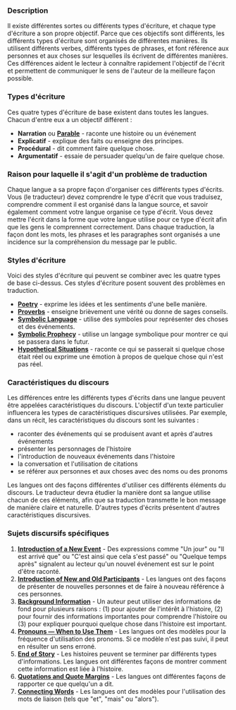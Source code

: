 ### Description

Il existe différentes sortes ou différents types d'écriture, et chaque type d'écriture a son propre objectif. Parce que ces objectifs sont différents, les différents types d'écriture sont organisés de différentes manières. Ils utilisent différents verbes, différents types de phrases, et font référence aux personnes et aux choses sur lesquelles ils écrivent de différentes manières. Ces différences aident le lecteur à connaître rapidement l'objectif de l'écrit et permettent de communiquer le sens de l'auteur de la meilleure façon possible.

### Types d'écriture

Ces quatre types d'écriture de base existent dans toutes les langues. Chacun d'entre eux a un objectif différent :

* **Narration** ou **[Parable](../figs-parables/01.md)** - raconte une histoire ou un événement
* **Explicatif** - explique des faits ou enseigne des principes.
* **Procédural** - dit comment faire quelque chose.
* **Argumentatif** - essaie de persuader quelqu'un de faire quelque chose.

### Raison pour laquelle il s'agit d'un problème de traduction

Chaque langue a sa propre façon d'organiser ces différents types d'écrits. Vous (le traducteur) devez comprendre le type d'écrit que vous traduisez, comprendre comment il est organisé dans la langue source, et savoir également comment votre langue organise ce type d'écrit. Vous devez mettre l'écrit dans la forme que votre langue utilise pour ce type d'écrit afin que les gens le comprennent correctement. Dans chaque traduction, la façon dont les mots, les phrases et les paragraphes sont organisés a une incidence sur la compréhension du message par le public.

### Styles d'écriture

Voici des styles d'écriture qui peuvent se combiner avec les quatre types de base ci-dessus. Ces styles d'écriture posent souvent des problèmes en traduction.

* **[Poetry](../writing-poetry/01.md)** - exprime les idées et les sentiments d'une belle manière.
* **[Proverbs](../writing-proverbs/01.md)** - enseigne brièvement une vérité ou donne de sages conseils.
* **[Symbolic Language](../writing-symlanguage/01.md)** - utilise des symboles pour représenter des choses et des événements.
* **[Symbolic Prophecy](../writing-apocalypticwriting/01.md)** - utilise un langage symbolique pour montrer ce qui se passera dans le futur.
* **[Hypothetical Situations](../figs-hypo/01.md)** - raconte ce qui se passerait si quelque chose était réel ou exprime une émotion à propos de quelque chose qui n'est pas réel.

### Caractéristiques du discours

Les différences entre les différents types d'écrits dans une langue peuvent être appelées caractéristiques du discours. L'objectif d'un texte particulier influencera les types de caractéristiques discursives utilisées. Par exemple, dans un récit, les caractéristiques du discours sont les suivantes :

* raconter des événements qui se produisent avant et après d'autres événements
* présenter les personnages de l'histoire
* l'introduction de nouveaux événements dans l'histoire
* la conversation et l'utilisation de citations
* se référer aux personnes et aux choses avec des noms ou des pronoms

Les langues ont des façons différentes d'utiliser ces différents éléments du discours. Le traducteur devra étudier la manière dont sa langue utilise chacun de ces éléments, afin que sa traduction transmette le bon message de manière claire et naturelle. D'autres types d'écrits présentent d'autres caractéristiques discursives.

### Sujets discursifs spécifiques

1. **[Introduction of a New Event](../writing-newevent/01.md)** - Des expressions comme "Un jour" ou "Il est arrivé que" ou "C'est ainsi que cela s'est passé" ou "Quelque temps après" signalent au lecteur qu'un nouvel événement est sur le point d'être raconté.
1. **[Introduction of New and Old Participants](../writing-participants/01.md)** - Les langues ont des façons de présenter de nouvelles personnes et de faire à nouveau référence à ces personnes.
1. **[Background Information](../writing-background/01.md)** - Un auteur peut utiliser des informations de fond pour plusieurs raisons : (1) pour ajouter de l'intérêt à l'histoire, (2) pour fournir des informations importantes pour comprendre l'histoire ou (3) pour expliquer pourquoi quelque chose dans l'histoire est important.
1. **[Pronouns — When to Use Them](../writing-pronouns/01.md)** - Les langues ont des modèles pour la fréquence d'utilisation des pronoms. Si ce modèle n'est pas suivi, il peut en résulter un sens erroné.
1. **[End of Story](../writing-endofstory/01.md)** - Les histoires peuvent se terminer par différents types d'informations. Les langues ont différentes façons de montrer comment cette information est liée à l'histoire.
1. **[Quotations and Quote Margins](../writing-quotations/01.md)** - Les langues ont différentes façons de rapporter ce que quelqu'un a dit.
1. **[Connecting Words](../grammar-connect-words-phrases/01.md)** - Les langues ont des modèles pour l'utilisation des mots de liaison (tels que "et", "mais" ou "alors").
